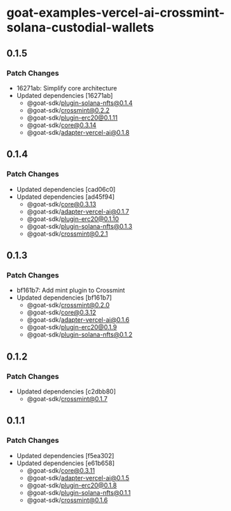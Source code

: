 # goat-examples-vercel-ai-crossmint-solana-custodial-wallets

## 0.1.5

### Patch Changes

- 16271ab: Simplify core architecture
- Updated dependencies [16271ab]
  - @goat-sdk/plugin-solana-nfts@0.1.4
  - @goat-sdk/crossmint@0.2.2
  - @goat-sdk/plugin-erc20@0.1.11
  - @goat-sdk/core@0.3.14
  - @goat-sdk/adapter-vercel-ai@0.1.8

## 0.1.4

### Patch Changes

- Updated dependencies [cad06c0]
- Updated dependencies [ad45f94]
  - @goat-sdk/core@0.3.13
  - @goat-sdk/adapter-vercel-ai@0.1.7
  - @goat-sdk/plugin-erc20@0.1.10
  - @goat-sdk/plugin-solana-nfts@0.1.3
  - @goat-sdk/crossmint@0.2.1

## 0.1.3

### Patch Changes

- bf161b7: Add mint plugin to Crossmint
- Updated dependencies [bf161b7]
  - @goat-sdk/crossmint@0.2.0
  - @goat-sdk/core@0.3.12
  - @goat-sdk/adapter-vercel-ai@0.1.6
  - @goat-sdk/plugin-erc20@0.1.9
  - @goat-sdk/plugin-solana-nfts@0.1.2

## 0.1.2

### Patch Changes

- Updated dependencies [c2dbb80]
  - @goat-sdk/crossmint@0.1.7

## 0.1.1

### Patch Changes

- Updated dependencies [f5ea302]
- Updated dependencies [e61b658]
  - @goat-sdk/core@0.3.11
  - @goat-sdk/adapter-vercel-ai@0.1.5
  - @goat-sdk/plugin-erc20@0.1.8
  - @goat-sdk/plugin-solana-nfts@0.1.1
  - @goat-sdk/crossmint@0.1.6
